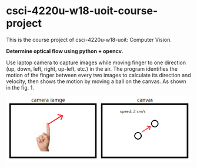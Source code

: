 # csci-4220u-w18-uoit-course-project
This is the course project of csci-4220u-w18-uoit: Computer Vision.

**Determine optical flow using python + opencv.**

Use laptop camera to capture images while moving finger to one direction (up, down, left, right, up-left, etc.) in the air. The program identifies the motion of the finger between every two images to calculate its direction and velocity, then shows the motion by moving a ball on the canvas. As shown in the fig. 1.

![image](https://github.com/TaylorGy/csci-4220u-w18-uoit-course-project/blob/master/schematic_diagram.png)
